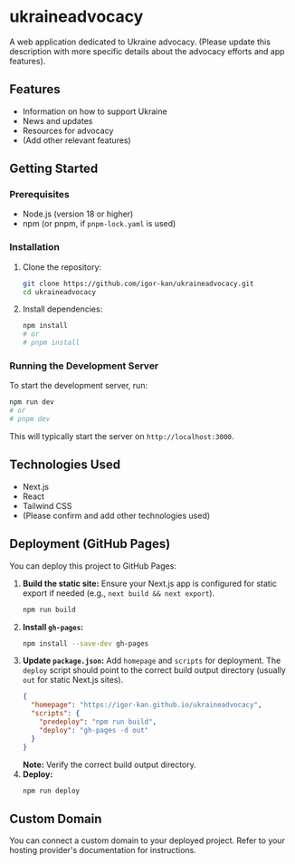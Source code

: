 # ukraineadvocacy

A web application dedicated to Ukraine advocacy. (Please update this description with more specific details about the advocacy efforts and app features).

## Features
- Information on how to support Ukraine
- News and updates
- Resources for advocacy
- (Add other relevant features)

## Getting Started

### Prerequisites
- Node.js (version 18 or higher)
- npm (or pnpm, if `pnpm-lock.yaml` is used)

### Installation
1. Clone the repository:
    ```bash
    git clone https://github.com/igor-kan/ukraineadvocacy.git
    cd ukraineadvocacy
    ```
2. Install dependencies:
    ```bash
    npm install 
    # or
    # pnpm install
    ```

### Running the Development Server
To start the development server, run:
```bash
npm run dev
# or
# pnpm dev
```
This will typically start the server on `http://localhost:3000`.

## Technologies Used
- Next.js
- React
- Tailwind CSS
- (Please confirm and add other technologies used)

## Deployment (GitHub Pages)

You can deploy this project to GitHub Pages:

1. **Build the static site:**
   Ensure your Next.js app is configured for static export if needed (e.g., `next build && next export`).
    ```bash
    npm run build
    ```
2. **Install `gh-pages`:**
    ```bash
    npm install --save-dev gh-pages
    ```
3. **Update `package.json`:**
    Add `homepage` and `scripts` for deployment. The `deploy` script should point to the correct build output directory (usually `out` for static Next.js sites).
    ```json
    {
      "homepage": "https://igor-kan.github.io/ukraineadvocacy",
      "scripts": {
        "predeploy": "npm run build", 
        "deploy": "gh-pages -d out" 
      }
    }
    ```
    **Note:** Verify the correct build output directory.
4. **Deploy:**
    ```bash
    npm run deploy
    ```

## Custom Domain
You can connect a custom domain to your deployed project. Refer to your hosting provider's documentation for instructions. 